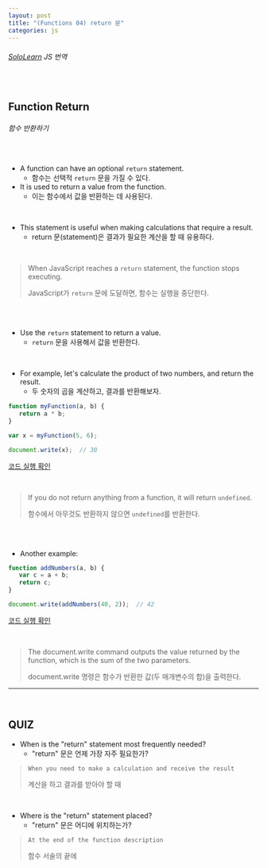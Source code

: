 ```yaml
---
layout: post
title: "(Functions 04) return 문"
categories: js
---
```


###### [SoloLearn](https://www.sololearn.com/) JS 번역

<br>

## Function Return

###### 함수 반환하기

<br>

- A function can have an optional `return` statement.
  - 함수는 선택적 `return` 문을 가질 수 있다.
- It is used to return a value from the function.
  - 이는 함수에서 값을 반환하는 데 사용된다.

<br>

- This statement is useful when making calculations that require a result.
  - return 문(statement)은 결과가 필요한 계산을 할 때 유용하다.

<br>

> When JavaScript reaches a `return` statement, the function stops executing.
>
> JavaScript가 `return` 문에 도달하면, 함수는 실행을 중단한다.

<br>

<br>

- Use the `return` statement to return a value.
  - `return` 문을 사용해서 값을 반환한다.

<br>

- For example, let's calculate the product of two numbers, and return the result.
  - 두 숫자의 곱을 계산하고, 결과를 반환해보자.

```js
function myFunction(a, b) {
   return a * b;
}

var x = myFunction(5, 6);

document.write(x);	// 30
```

[코드 실행 확인](https://code.sololearn.com/680/#js)

<br>

> If you do not return anything from a function, it will return `undefined`.
>
> 함수에서 아무것도 반환하지 않으면 `undefined`를 반환한다.

<br>

<br>

- Another example:

```js
function addNumbers(a, b) {
   var c = a + b;
   return c;
}

document.write(addNumbers(40, 2));	// 42
```

[코드 실행 확인](https://code.sololearn.com/681/#js)

<br>

> The document.write command outputs the value returned by the function, which is the sum of the two parameters.
>
> document.write 명령은 함수가 반환한 값(두 매개변수의 합)을 출력한다.

------

<br>

## QUIZ

- When is the "return" statement most frequently needed?
  - "return" 문은 언제 가장 자주 필요한가?

> `When you need to make a calculation and receive the result`
>
> 계산을 하고 결과를 받아야 할 때

<br>

- Where is the "return" statement placed?
  - "return" 문은 어디에 위치하는가?

> `At the end of the function description`
>
> 함수 서술의 끝에

<br>